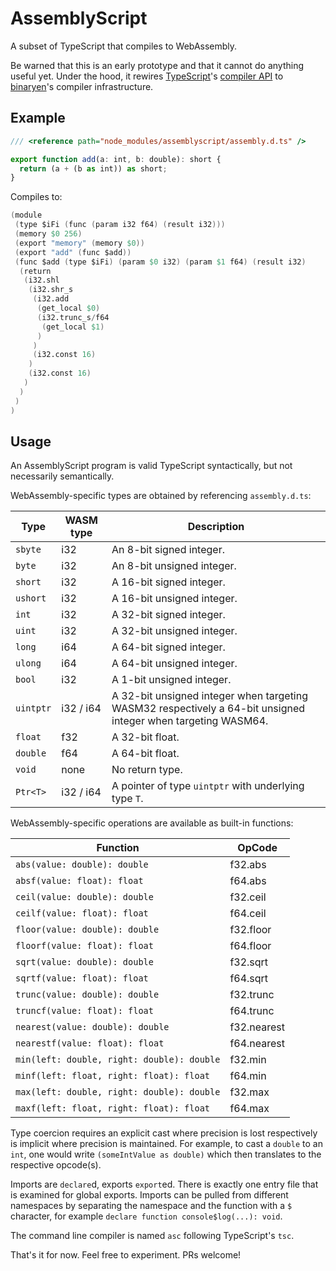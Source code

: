 AssemblyScript
==============
A subset of TypeScript that compiles to WebAssembly.

Be warned that this is an early prototype and that it cannot do anything useful yet. Under the hood, it rewires [TypeScript](https://github.com/Microsoft/TypeScript)'s [compiler API](https://github.com/Microsoft/TypeScript-wiki/blob/master/Using-the-Compiler-API.md) to [binaryen](https://github.com/WebAssembly/binaryen)'s compiler infrastructure.

Example
-------

```ts
/// <reference path="node_modules/assemblyscript/assembly.d.ts" />

export function add(a: int, b: double): short {
  return (a + (b as int)) as short;
}
```

Compiles to:

```s
(module
 (type $iFi (func (param i32 f64) (result i32)))
 (memory $0 256)
 (export "memory" (memory $0))
 (export "add" (func $add))
 (func $add (type $iFi) (param $0 i32) (param $1 f64) (result i32)
  (return
   (i32.shl
    (i32.shr_s
     (i32.add
      (get_local $0)
      (i32.trunc_s/f64
       (get_local $1)
      )
     )
     (i32.const 16)
    )
    (i32.const 16)
   )
  )
 )
)
```

Usage
-----
An AssemblyScript program is valid TypeScript syntactically, but not necessarily semantically.

WebAssembly-specific types are obtained by referencing `assembly.d.ts`:

Type      | WASM type | Description
----------|-----------|-------------
`sbyte`   | i32       | An 8-bit signed integer.
`byte`    | i32       | An 8-bit unsigned integer.
`short`   | i32       | A 16-bit signed integer.
`ushort`  | i32       | A 16-bit unsigned integer.
`int`     | i32       | A 32-bit signed integer.
`uint`    | i32       | A 32-bit unsigned integer.
`long`    | i64       | A 64-bit signed integer.
`ulong`   | i64       | A 64-bit unsigned integer.
`bool`    | i32       | A 1-bit unsigned integer.
`uintptr` | i32 / i64 | A 32-bit unsigned integer when targeting WASM32 respectively a 64-bit unsigned integer when targeting WASM64.
`float`   | f32       | A 32-bit float.
`double`  | f64       | A 64-bit float.
`void`    | none      | No return type.
`Ptr<T>`  | i32 / i64 | A pointer of type `uintptr` with underlying type `T`.

WebAssembly-specific operations are available as built-in functions:

Function                                   | OpCode
-------------------------------------------|----------
`abs(value: double): double`               | f32.abs
`absf(value: float): float`                | f64.abs
`ceil(value: double): double`              | f32.ceil
`ceilf(value: float): float`               | f64.ceil
`floor(value: double): double`             | f32.floor
`floorf(value: float): float`              | f64.floor
`sqrt(value: double): double`              | f32.sqrt
`sqrtf(value: float): float`               | f64.sqrt
`trunc(value: double): double`             | f32.trunc
`truncf(value: float): float`              | f64.trunc
`nearest(value: double): double`           | f32.nearest
`nearestf(value: float): float`            | f64.nearest
`min(left: double, right: double): double` | f32.min
`minf(left: float, right: float): float`   | f64.min
`max(left: double, right: double): double` | f32.max
`maxf(left: float, right: float): float`   | f64.max

Type coercion requires an explicit cast where precision is lost respectively is implicit where precision is maintained. For example, to cast a `double` to an `int`, one would write `(someIntValue as double)` which then translates to the respective opcode(s).

Imports are `declare`d, exports `export`ed. There is exactly one entry file that is examined for global exports. Imports can be pulled from different namespaces by separating the namespace and the function with a `$` character, for example `declare function console$log(...): void`.

The command line compiler is named `asc` following TypeScript's `tsc`.

That's it for now. Feel free to experiment. PRs welcome!
